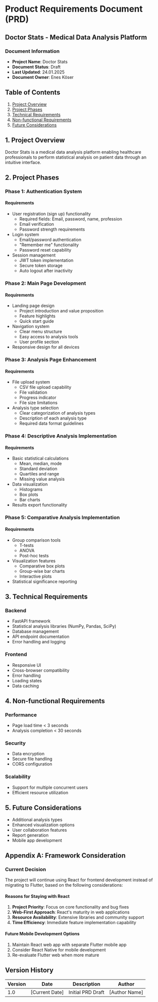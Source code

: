 # Product Requirements Document (PRD)
## Doctor Stats - Medical Data Analysis Platform

### Document Information
- **Project Name**: Doctor Stats
- **Document Status**: Draft
- **Last Updated**: 24.01.2025
- **Document Owner**: Enes Köser

## Table of Contents
1. [Project Overview](#1-project-overview)
2. [Project Phases](#2-project-phases)
3. [Technical Requirements](#3-technical-requirements)
4. [Non-functional Requirements](#4-non-functional-requirements)
5. [Future Considerations](#5-future-considerations)

## 1. Project Overview
Doctor Stats is a medical data analysis platform enabling healthcare professionals to perform statistical analysis on patient data through an intuitive interface.

## 2. Project Phases

### Phase 1: Authentication System
#### Requirements
- User registration (sign up) functionality
  - Required fields: Email, password, name, profession
  - Email verification
  - Password strength requirements
- Login system
  - Email/password authentication
  - "Remember me" functionality
  - Password reset capability
- Session management
  - JWT token implementation
  - Secure token storage
  - Auto logout after inactivity

### Phase 2: Main Page Development
#### Requirements
- Landing page design
  - Project introduction and value proposition
  - Feature highlights
  - Quick start guide
- Navigation system
  - Clear menu structure
  - Easy access to analysis tools
  - User profile section
- Responsive design for all devices

### Phase 3: Analysis Page Enhancement
#### Requirements
- File upload system
  - CSV file upload capability
  - File validation
  - Progress indicator
  - File size limitations
- Analysis type selection
  - Clear categorization of analysis types
  - Description of each analysis type
  - Required data format guidelines

### Phase 4: Descriptive Analysis Implementation
#### Requirements
- Basic statistical calculations
  - Mean, median, mode
  - Standard deviation
  - Quartiles and range
  - Missing value analysis
- Data visualization
  - Histograms
  - Box plots
  - Bar charts
- Results export functionality

### Phase 5: Comparative Analysis Implementation
#### Requirements
- Group comparison tools
  - T-tests
  - ANOVA
  - Post-hoc tests
- Visualization features
  - Comparative box plots
  - Group-wise bar charts
  - Interactive plots
- Statistical significance reporting

## 3. Technical Requirements

### Backend
- FastAPI framework
- Statistical analysis libraries (NumPy, Pandas, SciPy)
- Database management
- API endpoint documentation
- Error handling and logging

### Frontend
- Responsive UI
- Cross-browser compatibility
- Error handling
- Loading states
- Data caching

## 4. Non-functional Requirements
### Performance
- Page load time < 3 seconds
- Analysis completion < 30 seconds

### Security
- Data encryption
- Secure file handling
- CORS configuration

### Scalability
- Support for multiple concurrent users
- Efficient resource utilization

## 5. Future Considerations
- Additional analysis types
- Enhanced visualization options
- User collaboration features
- Report generation
- Mobile app development

## Appendix A: Framework Consideration
### Current Decision
The project will continue using React for frontend development instead of migrating to Flutter, based on the following considerations:

#### Reasons for Staying with React
1. **Project Priority**: Focus on core functionality and bug fixes
2. **Web-First Approach**: React's maturity in web applications
3. **Resource Availability**: Extensive libraries and community support
4. **Time Efficiency**: Immediate feature implementation capability

#### Future Mobile Development Options
1. Maintain React web app with separate Flutter mobile app
2. Consider React Native for mobile development
3. Re-evaluate Flutter web when more mature

## Version History
| Version | Date | Description | Author |
|---------|------|-------------|---------|
| 1.0 | [Current Date] | Initial PRD Draft | [Author Name] | 